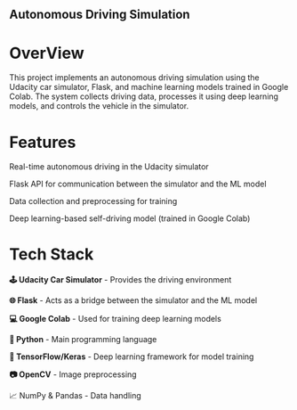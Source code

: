 ## Autonomous Driving Simulation
# OverView
This project implements an autonomous driving simulation using the Udacity car simulator, Flask, and machine learning models trained in Google Colab. The system collects driving data, processes it using deep learning models, and controls the vehicle in the simulator.

# Features

Real-time autonomous driving in the Udacity simulator

Flask API for communication between the simulator and the ML model

Data collection and preprocessing for training

Deep learning-based self-driving model (trained in Google Colab)

# Tech Stack

**🕹 Udacity Car Simulator** - Provides the driving environment

**🌐 Flask** - Acts as a bridge between the simulator and the ML model

**💻 Google Colab** - Used for training deep learning models

**🐍 Python** - Main programming language

**🔬 TensorFlow/Keras** - Deep learning framework for model training

**📷 OpenCV** - Image preprocessing

📈 NumPy & Pandas - Data handling
